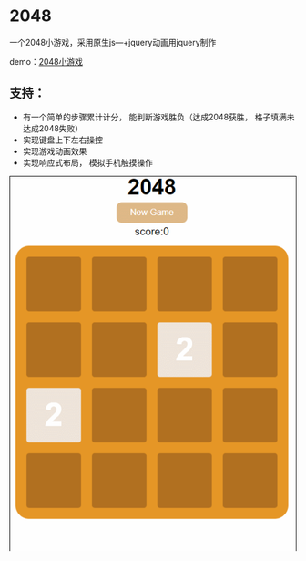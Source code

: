 # 2048

一个2048小游戏，采用原生js—+jquery动画用jquery制作

demo：[2048小游戏](http://htmlpreview.github.io/?https://github.com/Taniffer/Taniffer.github.io/blob/master/2048/index.html)

## 支持：
- 有⼀个简单的步骤累计计分， 能判断游戏胜负（达成2048获胜， 格⼦填满未达成2048失败）
- 实现键盘上下左右操控
- 实现游戏动画效果
- 实现响应式布局， 模拟⼿机触摸操作

![2048](img/preview.gif)

